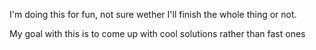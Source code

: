 I'm doing this for fun, not sure wether I'll finish the whole thing or not.

My goal with this is to come up with cool solutions rather than fast ones
